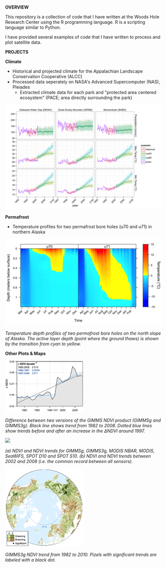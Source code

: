 **OVERVIEW**

This repository is a collection of code that I have written at the Woods Hole Research Center using the R programming language. R is a scripting language similar to Python.

I have provided several examples of code that I have written to process and plot satellite data.

**PROJECTS**

**Climate**
- Historical and projected climate for the Appalachian Landscape Conservation Cooperative (ALCC)
- Processed data seperately on NASA's Advanced Supercomputer (NAS), Pleiades
	- Extracted climate data for each park and "protected area centered ecosystem" (PACE; area directly surrounding the park)

<img src='/climate/plots/alcc_park_prism_dcp30_plots_metric.png?raw=true'>

**Permafrost**
- Temperature profiles for two permafrost bore holes (u70 and u71) in northern Alaska

<img src='/permafrost/fig_2_tsp_freeze_thaw_depth_temp.png?raw=true'>

*Temperature depth profiles of two permafrost bore holes on the north slope of Alaska. The active layer depth (point where the ground thaws) is shown by the transition from cyan to yellow.*

**Other Plots & Maps**

<img src='/other/guay_et_al_fig3.tiff?raw=true' width='50%'>

*Difference between two versions of the GIMMS NDVI product (GIMMSg and GIMMS3g). Black line shows trend from 1982 to 2008. Dotted blue lines show trends before and after an increase in the ∆NDVI around 1997.*

<img src='/other/guay_et_al_sup_ndvi_plot_nbar.tiff?raw=true' width='50%'>

*(a) NDVI and NDVI trends for GIMMSg, GIMMS3g, MODIS NBAR, MODIS, SeaWiFS, SPOT D10 and SPOT S10. (b) NDVI and NDVI trends between 2002 and 2008 (i.e. the common record between all sensors).*

<img src='/other/guay_et_al_fig5.tiff?raw=true' width='50%'>

*GIMMS3g NDVI trend from 1982 to 2010. Pizels with significant trends are labeled with a black dot.*
